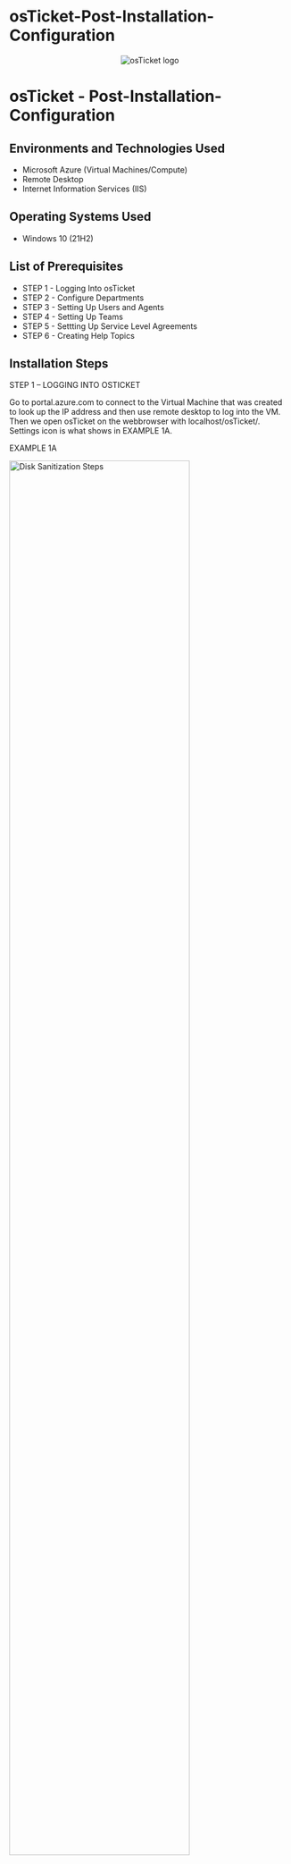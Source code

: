 # osTicket-Post-Installation-Configuration
<p align="center">
<img src="https://i.imgur.com/Clzj7Xs.png" alt="osTicket logo"/>
</p>

<h1>osTicket - Post-Installation-Configuration


<h2>Environments and Technologies Used</h2>

- Microsoft Azure (Virtual Machines/Compute)
- Remote Desktop
- Internet Information Services (IIS)

<h2>Operating Systems Used </h2>

- Windows 10</b> (21H2)

<h2>List of Prerequisites</h2>

- STEP 1 - Logging Into osTicket
- STEP 2 - Configure Departments
- STEP 3 - Setting Up Users and Agents
- STEP 4 - Setting Up Teams
- STEP 5 - Settting Up Service Level Agreements
- STEP 6 - Creating Help Topics

<h2>Installation Steps</h2>

STEP 1 – LOGGING INTO OSTICKET
<p>
Go to portal.azure.com to connect to the Virtual Machine that was created to look up the IP address and then use remote desktop to log into the VM. Then we open osTicket on the webbrowser with localhost/osTicket/. Settings icon is what shows in EXAMPLE 1A.
<p>
EXAMPLE 1A
<p>
<img src="https://i.imgur.com/sKTIgXc.png" height="80%" width="80%" alt="Disk Sanitization Steps"/>
</p>
<p>
Since we have admin login credentials we can create users. We can also log out of the admin account and log into the agent account to see what they view on their end. This project includes creating different user access and tickets assigned. This allows me and others to see status of the ticketing system.
</p>
EXAMPLE 1B
<p>
<img src="https://i.imgur.com/iHp42vC.png" height="80%" width="80%" alt="Disk Sanitization Steps"/>
</p>
STEP 2 – CONFIGURE DEPARTMENTS
<p>
<br />
We can configure departments by selecting the “Departments” button while still in the “Agents” tab. We can then “Add New Department”, see EXAMPLE 2A and EXAMPLE 2B.
</p>
<br />
EXAMPLE 2A
<p>
<img src="https://i.imgur.com/mgdybmP.png" height="80%" width="80%" alt="Disk Sanitization Steps"/>
</p>
<p>
EXAMPLE 2B
<p>
<img src="https://i.imgur.com/Qs47jVs.png" height="80%" width="80%" alt="Disk Sanitization Steps"/>
</p>
<p>
STEP 3 - SETTING UP USERS AND AGENTS
</p>
<br />
In the users tab a few agents have been created to populate this project. In EXAMPLE 3A John Doe has been created along with his employee information, access, permissions, and teams. 
</p>
<br />
EXAMPLE 3A
<p>
<img src="https://i.imgur.com/iGWlgTG.png" height="80%" width="80%" alt="Disk Sanitization Steps"/>
</p>
<p>
Additionally by going to Admin Panel>Settings>User Settings we can allow anyone to create tickets by having the item unchecked named “Require registration and login to create tickets”. 
To add users (non-IT employees) go to the “Agent Panel” by selecting the icon on the top right of the screen. Here we can enter employees into the system. 
</p>
<br />
EXAMPLE 3B
<p>
<img src="https://i.imgur.com/6GuiYLr.png" height="80%" width="80%" alt="Disk Sanitization Steps"/>
</p>
<p>
<br />
STEP 4 – SETTING UP TEAMS
</p>
<br />
We can set up team by continuing to be in the admin panel>Agents>Teams as seen in EXAMPLE 4A. We can select “Add New Team” button to add a new team. 
</p>
<br />
EXAMPLE 4A
<p>
<img src="https://i.imgur.com/ZodIGoN.png" height="80%" width="80%" alt="Disk Sanitization Steps"/>
</p>
<p>
<br />
STEP 5 – SETTING UP SLA
</p>
<br />
Go to the “Admin Panel” at the top right of the page then select the tab Manage>SLA.
</p>
<br />
EXAMPLE 5A
<img src="https://i.imgur.com/pPfKjZx.png" height="80%" width="80%" alt="Disk Sanitization Steps"/>
</p>
<p>
In EXAMPLE 5B we have created different SLA’s for the tickets depending on their severity. 
</p>
<br />
EXAMPLE 5B
<img src="https://i.imgur.com/Xo9ml9w.png" height="80%" width="80%" alt="Disk Sanitization Steps"/>
</p>
<p>
STEP 6 – CREATING HELP TOPICS
</p>
<br />
Going to the tab “Manager” we see “Help Topics” display. We can add help topics to be unique to the business we are supporting, see EXAMPLE 6A.
</p>
<br />
EXAMPLE 6A
<img src="https://i.imgur.com/HHXG23M.png" height="80%" width="80%" alt="Disk Sanitization Steps"/>
</p>
<p>
Below we see several additional Help Topics have been added to the list such as Business Critical Outage, Personal Computer Issues, Equipment Request, and Password Reset.
</p>
<br />
EXAMPLE 6B
<img src="https://i.imgur.com/Wh0eoDI.png" height="80%" width="80%" alt="Disk Sanitization Steps"/>
</p>
<p>
line
</p>
<br />
